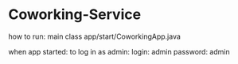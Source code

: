 # Coworking-Service
how to run: main class app/start/CoworkingApp.java

when app started: to log in as admin: login: admin password: admin